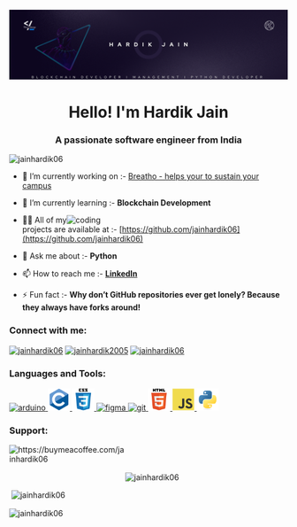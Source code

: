 ![logo](https://github.com/jainhardik06/jainhardik06/blob/main/Black%20Gradient%20Minimalist%20Corporate%20Business%20Personal%20Profile%20New%20LinkedIn%20Banner%20(8).png)
<h1 align="center">Hello! I'm Hardik Jain</h1>
<h3 align="center">A passionate software engineer from India</h3>

<p align="left"> <img src="https://komarev.com/ghpvc/?username=jainhardik06&label=Profile%20views&color=0e75b6&style=flat" alt="jainhardik06" /> </p>

- 🔭 I’m currently working on :- [Breatho - helps your to sustain your campus](https://github.com/Arpitgarg07/Breatho-website)

- 🌱 I’m currently learning :- **Blockchain Development**
<img align="right" alt="coding" width="400" src="https://user-images.githubusercontent.com/74038190/235224431-e8c8c12e-6826-47f1-89fb-2ddad83b3abf.gif">

- 👨‍💻 All of my projects are available at :- [https://github.com/jainhardik06](https://github.com/jainhardik06)

- 💬 Ask me about :- **Python**

- 📫 How to reach me :- **[LinkedIn](https://www.linkedin.com/in/jainhardik06/)**

- ⚡ Fun fact :- **Why don’t GitHub repositories ever get lonely? Because they always have forks around!**

<h3 align="left">Connect with me:</h3>
<p align="left">
<a href="https://codepen.io/jainhardik06" target="blank"><img align="center" src="https://raw.githubusercontent.com/rahuldkjain/github-profile-readme-generator/master/src/images/icons/Social/codepen.svg" alt="jainhardik06" height="30" width="40" /></a>
<a href="https://twitter.com/jainhardik2005" target="blank"><img align="center" src="https://raw.githubusercontent.com/rahuldkjain/github-profile-readme-generator/master/src/images/icons/Social/twitter.svg" alt="jainhardik2005" height="30" width="40" /></a>
<a href="https://linkedin.com/in/jainhardik06" target="blank"><img align="center" src="https://raw.githubusercontent.com/rahuldkjain/github-profile-readme-generator/master/src/images/icons/Social/linked-in-alt.svg" alt="jainhardik06" height="30" width="40" /></a>
</p>

<h3 align="left">Languages and Tools:</h3>
<p align="left"> 
<a href="https://www.arduino.cc/" target="_blank" rel="noreferrer"> <img src="https://cdn.worldvectorlogo.com/logos/arduino-1.svg" alt="arduino" width="40" height="40"/> </a>
<a href="https://www.cprogramming.com/" target="_blank" rel="noreferrer"> <img src="https://raw.githubusercontent.com/devicons/devicon/master/icons/c/c-original.svg" alt="c" width="40" height="40"/> </a>
<a href="https://www.w3schools.com/css/" target="_blank" rel="noreferrer"> <img src="https://raw.githubusercontent.com/devicons/devicon/master/icons/css3/css3-original-wordmark.svg" alt="css3" width="40" height="40"/> </a>
<a href="https://www.figma.com/" target="_blank" rel="noreferrer"> <img src="https://www.vectorlogo.zone/logos/figma/figma-icon.svg" alt="figma" width="40" height="40"/> </a>
<a href="https://git-scm.com/" target="_blank" rel="noreferrer"> <img src="https://www.vectorlogo.zone/logos/git-scm/git-scm-icon.svg" alt="git" width="40" height="40"/> </a>
<a href="https://www.w3.org/html/" target="_blank" rel="noreferrer"> <img src="https://raw.githubusercontent.com/devicons/devicon/master/icons/html5/html5-original-wordmark.svg" alt="html5" width="40" height="40"/> </a>
<a href="https://developer.mozilla.org/en-US/docs/Web/JavaScript" target="_blank" rel="noreferrer"> <img src="https://raw.githubusercontent.com/devicons/devicon/master/icons/javascript/javascript-original.svg" alt="javascript" width="40" height="40"/> </a>
<a href="https://www.python.org" target="_blank" rel="noreferrer"> <img src="https://raw.githubusercontent.com/devicons/devicon/master/icons/python/python-original.svg" alt="python" width="40" height="40"/> </a>
</p>

<h3 align="left">Support:</h3>
<p><a href="https://buymeacoffee.com/jainhardik06"> <img align="left" src="https://cdn.ko-fi.com/cdn/kofi3.png?v=3" height="50" width="210" alt="https://buymeacoffee.com/jainhardik06" /></a></p><br><br>

<p><img align="center" src="https://github-readme-stats.vercel.app/api/top-langs?username=jainhardik06&show_icons=true&locale=en&layout=compact" alt="jainhardik06" /></p>

<p>&nbsp;<img align="center" src="https://github-readme-stats.vercel.app/api?username=jainhardik06&show_icons=true&locale=en" alt="jainhardik06" /></p>

<p><img align="center" src="https://github-readme-streak-stats.herokuapp.com/?user=jainhardik06&" alt="jainhardik06" /></p>
